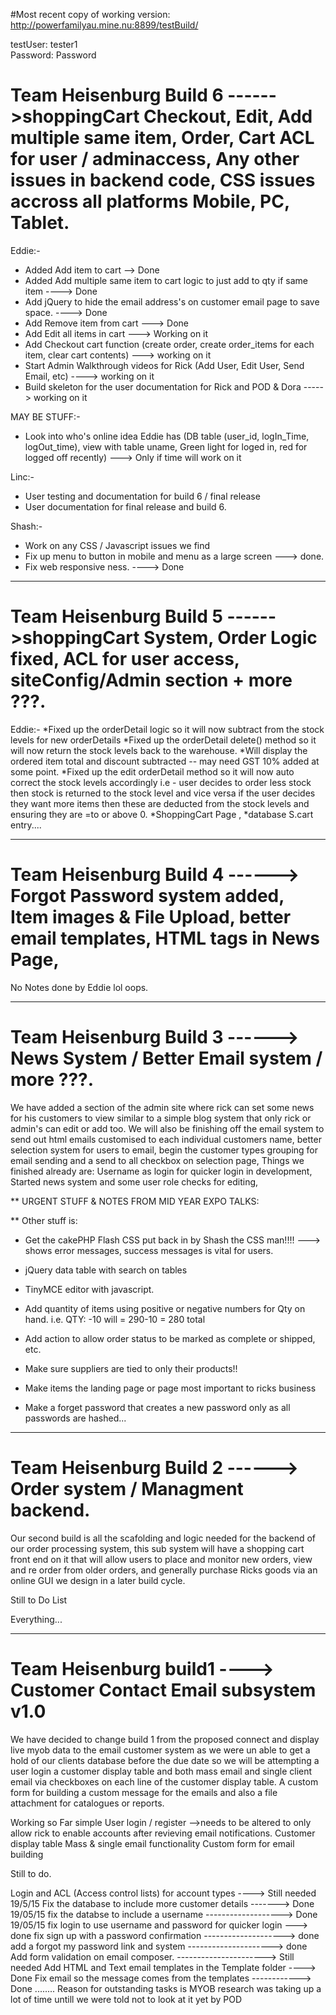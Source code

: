 #Most recent copy of working version:
http://powerfamilyau.mine.nu:8899/testBuild/

testUser: tester1<br />
Password: Password<br />


# Team Heisenburg Build 6 ------>shoppingCart Checkout, Edit, Add multiple same item, Order, Cart ACL for user / adminaccess, Any other issues in backend code, CSS issues accross all platforms Mobile, PC, Tablet.

Eddie:-
* Added Add item to cart --> Done
* Added Add multiple same item to cart logic to just add to qty if same item ----> Done
* Add jQuery to hide the email address's on customer email page to save space.  ----> Done
* Add Remove item from cart ---> Done
* Add Edit all items in cart ---> Working on it
* Add Checkout cart function (create order, create order_items for each item, clear cart contents) ---> working on it
* Start Admin Walkthrough videos for Rick (Add User, Edit User, Send Email, etc) ----> working on it
* Build skeleton for the user documentation for Rick and POD & Dora -----> working on it

MAY BE STUFF:-
* Look into who's online idea Eddie has (DB table (user_id, logIn_Time, logOut_time), view with table uname, Green light for loged in, red for      
logged off recently) ---> Only if time will work on it

Linc:-
* User testing and documentation for build 6 / final release
* User documentation for final release and build 6.

Shash:-
* Work on any CSS / Javascript issues we find
* Fix up menu to button in mobile and menu as a large screen ---> done.
* Fix web responsive ness. ----> Done

--------------------------------------------------------------------------------- 

# Team Heisenburg Build 5 ------>shoppingCart System, Order Logic fixed, ACL for user access, siteConfig/Admin section + more ???.

Eddie:-
*Fixed up the orderDetail logic so it will now subtract from the stock levels for new orderDetails
*Fixed up the orderDetail delete() method so it will now return the stock levels back to the warehouse.
*Will display the ordered item total and discount subtracted -- may need GST 10% added at some point.
*Fixed up the edit orderDetail method so it will now auto correct the stock levels accordingly i.e - user decides to order less stock then stock is returned to the stock level and vice versa if the user decides they want more items then these are deducted from the stock levels and ensuring they are =to or above 0.
*ShoppingCart Page , *database S.cart entry.... 


---------------------------------------------------------------------------------
# Team Heisenburg Build 4 ------> Forgot Password system added, Item images & File Upload, better email templates, HTML tags in News Page, 


No Notes done by Eddie lol oops.

--------------------------------------------------------------------------------------
# Team Heisenburg Build 3 ------> News System / Better Email system / more ???.

We have added a section of the admin site where rick can set some news for his customers to view similar to a simple blog system that only rick or admin's can edit or add too.  We will also be finishing off the email system to send out html emails customised to each individual customers name, better selection system for users to email, begin the customer types grouping for email sending and a send to all checkbox on selection page,
Things we finished already are: Username as login for quicker login in development, Started news system and some user role checks for editing, 

** URGENT STUFF & NOTES FROM MID YEAR EXPO TALKS:

**  Other stuff is:

* Get the cakePHP Flash CSS put back in by Shash the CSS man!!!! ---> shows error messages, success messages is vital for users.



* jQuery data table with search on tables

* TinyMCE editor with javascript.

* Add quantity of items using positive or negative numbers for Qty on hand. i.e. QTY: -10 will = 290-10 = 280 total

* Add action to allow order status to be marked as complete or shipped, etc. 

* Make sure suppliers are tied to only their products!!

* Make items the landing page or page most important to ricks business 

* Make a forget password that creates a new password only as all passwords are hashed...

----------------------------------------------------------------------------------

# Team Heisenburg Build 2 ------> Order system / Managment backend.

Our second build is all the scafolding and logic needed for the backend of our order processing system, this sub system will have a shopping cart front end on it that will allow users to place and monitor new orders, view and re order from older orders, and generally purchase Ricks goods via an online GUI we design in a later build cycle.


Still to Do List

Everything...

----------------------------------------------------------------------------------

# Team Heisenburg build1 ----> Customer Contact Email subsystem v1.0

We have decided to change build 1 from the proposed connect and display live myob data to the email customer system as we were un able to get a hold of our clients database before the due date so we will be attempting
a user login
a customer display table and both mass email and single client email via checkboxes on each line of the customer display table.
A custom form for building a custom message for the emails and also a file attachment for catalogues or reports.

Working so Far
simple User login / register -->needs to be altered to only allow rick to enable accounts after revieving email notifications.
Customer display table
Mass & single email functionality
Custom form for email building


Still to do.

Login and ACL (Access control lists) for account types  ----> Still needed 19/5/15
Fix the database to include more customer details -------> Done 19/05/15
fix the databse to include a username -------------------> Done 19/05/15
fix login to use username and password for quicker login  ---> done
fix sign up with a password confirmation  --------------------> done
add a forgot my password link and system ---------------------> done
Add form validation on email composer.  ----------------------> Still needed
Add HTML and Text email templates  in the Template folder ----> Done
Fix email so the message comes from the templates ------------> Done
........
Reason for outstanding tasks is MYOB research was taking up a lot of time untill we were told not to look at it yet by POD 

